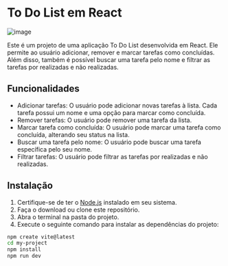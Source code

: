 # To Do List em React

![image](https://github.com/devPedro98/to-do-list-react/assets/99411247/1ff98b65-2e24-4e93-bc97-230e0e81b14f)


Este é um projeto de uma aplicação To Do List desenvolvida em React. Ele permite ao usuário adicionar, remover e marcar tarefas como concluídas. Além disso, também é possível buscar uma tarefa pelo nome e filtrar as tarefas por realizadas e não realizadas.

## Funcionalidades

- Adicionar tarefas: O usuário pode adicionar novas tarefas à lista. Cada tarefa possui um nome e uma opção para marcar como concluída.
- Remover tarefas: O usuário pode remover uma tarefa da lista.
- Marcar tarefa como concluída: O usuário pode marcar uma tarefa como concluída, alterando seu status na lista.
- Buscar uma tarefa pelo nome: O usuário pode buscar uma tarefa específica pelo seu nome.
- Filtrar tarefas: O usuário pode filtrar as tarefas por realizadas e não realizadas.

## Instalação

1. Certifique-se de ter o [Node.js](https://nodejs.org) instalado em seu sistema.
2. Faça o download ou clone este repositório.
3. Abra o terminal na pasta do projeto.
4. Execute o seguinte comando para instalar as dependências do projeto:

```bash
npm create vite@latest
cd my-project
npm install
npm run dev

